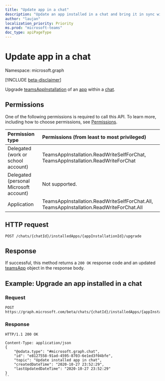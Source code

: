 ```yaml
---
title: "Update app in a chat"
description: "Update an app installed in a chat and bring it in sync with the current version available in the tenant app catalog."
author: "laujan"
localization_priority: Priority
ms.prod: "microsoft-teams"
doc_type: apiPageType
---
```


# Update app in a chat

Namespace: microsoft.graph

[!INCLUDE [beta-disclaimer](../../includes/beta-disclaimer.md)]

Upgrade [teamsAppInstallation](../resources/teamsappinstallation.md) of an [app](../resources/teamsapp.md) within a [chat](../resources/chat.md).

## Permissions

One of the following permissions is required to call this API. To learn more, including how to choose permissions, see [Permissions](/graph/permissions-reference).

|Permission type      | Permissions (from least to most privileged)              |
|:--------------------|:---------------------------------------------------------|
|Delegated (work or school account) | TeamsAppInstallation.ReadWriteSelfForChat, TeamsAppInstallation.ReadWriteForChat |
|Delegated (personal Microsoft account) | Not supported.   |
|Application | TeamsAppInstallation.ReadWriteSelfForChat.All, TeamsAppInstallation.ReadWriteForChat.All |

## HTTP request

<!-- { "blockType": "ignored" } -->

```http
POST /chats/{chatId}/installedApps/{appInstallationId}/upgrade
```

## Response

If successful, this method returns a `200 OK` response code and an updated [teamsApp](../resources/teamsapp.md) object in the response body.

## Example: Upgrade an app installed in a chat

### Request

<!-- {
  "blockType": "request",
  "name": "update_installedApp"
}-->

```http
POST https://graph.microsoft.com/beta/chats/{chatId}/installedApps/{appInstallationId}/upgrade
```

### Response

<!-- {
  "blockType": "response",
  "truncated": true
}
-->
```http
HTTP/1.1 200 OK

Content-Type: application/json
{
    "@odata.type": "#microsoft.graph.chat",
    "id": "e8127558-91ad-4595-8703-6e1ed3f04bfe",
    "topic": "Update installed app in chat",
    "createdDateTime": "2020-10-27 23:52:29",
    "lastUpdatedDateTime": "2020-10-27 23:52:29"
}
``
